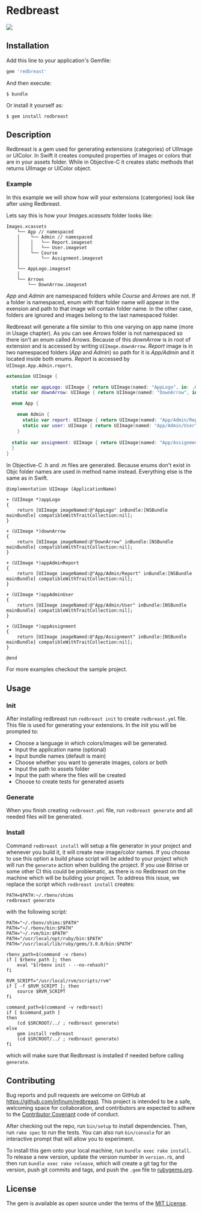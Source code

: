 # Redbreast

![](https://upload.wikimedia.org/wikipedia/commons/thumb/b/b8/Turdus-migratorius-002.jpg/440px-Turdus-migratorius-002.jpg)

## Installation

Add this line to your application's Gemfile:

```ruby
gem 'redbreast'
```

And then execute:

    $ bundle

Or install it yourself as:

    $ gem install redbreast

## Description

Redbreast is a gem used for generating extensions (categories) of UIImage or UIColor. In Swift it creates computed properties of images or colors that are in your assets folder. While in Objective-C it creates static methods that returns UIImage or UIColor object.

 ### 	Example ###

In this example we will show how will your extensions (catergories) look like after using Redbreast.

Lets say this is how your *Images.xcassets* folder looks like:

```
Images.xcassets
    └── App // namespaced
    │    └── Admin // namespaced
    │    │   └── Report.imageset
    │    │   └── User.imageset
    │    └── Course
    │        └── Assignment.imageset
    │
    └── AppLogo.imageset
    │
    └── Arrows
        └── DownArrow.imageset
```

*App* and *Admin* are namespaced folders while *Course* and *Arrows* are not. If a folder is namespaced, enum with that folder name will appear in the exension and path to that image will contain folder name. In the other case, folders are ignored and images belong to the last namespaced folder.

Redbreast will generate a file similar to this one varying on app name (more in Usage chapter). As you can see *Arrows* folder is not namespaced so there isn't an enum called *Arrows*. Because of this *downArrow* is in root of extension and is accessed by writing `UIImage.downArrow`. *Report* image is in two namespaced folders (*App* and *Admin*) so path for it is *App/Admin* and it located inside both enums. *Report* is accessed by `UIImage.App.Admin.report`.

```swift
extension UIImage {

  static var appLogo: UIImage { return UIImage(named: "AppLogo", in: .main, compatibleWith: nil)! }
  static var downArrow: UIImage { return UIImage(named: "DownArrow", in: .main, compatibleWith: nil)! }

  enum App {

    enum Admin {
      static var report: UIImage { return UIImage(named: "App/Admin/Report", in: .main, compatibleWith: nil)! }
      static var user: UIImage { return UIImage(named: "App/Admin/User", in: .main, compatibleWith: nil)! }
    }
			  
  static var assignment: UIImage { return UIImage(named: "App/Assignment", in: .main, compatibleWith: nil)! }
  }
}
```

In Objective-C .h and .m files are generated. Because enums don't exist in Objc folder names are used in method name instead. Everything else is the same as in Swift.
```objc
@implementation UIImage (ApplicationName)

+ (UIImage *)appLogo
{
	return [UIImage imageNamed:@"AppLogo" inBundle:[NSBundle mainBundle] compatibleWithTraitCollection:nil];
}

+ (UIImage *)downArrow
{
	return [UIImage imageNamed:@"DownArrow" inBundle:[NSBundle mainBundle] compatibleWithTraitCollection:nil];
}

+ (UIImage *)appAdminReport
{
	return [UIImage imageNamed:@"App/Admin/Report" inBundle:[NSBundle mainBundle] compatibleWithTraitCollection:nil];
}

+ (UIImage *)appAdminUser
{
	return [UIImage imageNamed:@"App/Admin/User" inBundle:[NSBundle mainBundle] compatibleWithTraitCollection:nil];
}

+ (UIImage *)appAssignment
{
	return [UIImage imageNamed:@"App/Assignment" inBundle:[NSBundle mainBundle] compatibleWithTraitCollection:nil];
}

@end
```

For more examples checkout the sample project.

## Usage

### Init

After installing redbreast run `redbreast init` to create `redbreast.yml` file. This file is used for generating your extensions.
In the init you will be prompted to:

* Choose a language in which colors/images will be generated.
* Input the application name (optional)
* Input bundle names (default is main)
* Choose whether you want to generate images, colors or both
* Input the path to assets folder
* Input the path where the files will be created
* Choose to create tests for generated assets

### Generate

When you finish creating `redbreast.yml` file,  run `redbreast generate` and all needed files will be generated.

### Install

Command `redbreast install` will setup a file generator in your project and whenever you build it, it will create new image/color names. If you choose to use this option a build phase script will be added to your project which will run the `generate` action when building the project. If you use Bitrise or some other CI this could be problematic, as there is no Redbreast on the machine which will be building your project. To address this issue, we replace the script which `redbreast install` creates:
```
PATH=$PATH:~/.rbenv/shims
redbreast generate
```
with the following script:
```
PATH="~/.rbenv/shims:$PATH"
PATH="~/.rbenv/bin:$PATH"
PATH="~/.rvm/bin:$PATH"
PATH="/usr/local/opt/ruby/bin:$PATH"
PATH="/usr/local/lib/ruby/gems/3.0.0/bin:$PATH"

rbenv_path=$(command -v rbenv)
if [ $rbenv_path ]; then
    eval "$(rbenv init - --no-rehash)"
fi

RVM_SCRIPT="/usr/local/rvm/scripts/rvm"
if [ -f $RVM_SCRIPT ]; then
    source $RVM_SCRIPT
fi

command_path=$(command -v redbreast)
if [ $command_path ]
then
    (cd $SRCROOT/../ ; redbreast generate)
else
    gem install redbreast
    (cd $SRCROOT/../ ; redbreast generate)
fi
```
which will make sure that Redbreast is installed if needed before calling `generate`.

## Contributing

Bug reports and pull requests are welcome on GitHub at https://github.com/infinum/redbreast. This project is intended to be a safe, welcoming space for collaboration, and contributors are expected to adhere to the [Contributor Covenant](http://contributor-covenant.org) code of conduct.

After checking out the repo, run `bin/setup` to install dependencies. Then, run `rake spec` to run the tests. You can also run `bin/console` for an interactive prompt that will allow you to experiment.

To install this gem onto your local machine, run `bundle exec rake install`. To release a new version, update the version number in `version.rb`, and then run `bundle exec rake release`, which will create a git tag for the version, push git commits and tags, and push the `.gem` file to [rubygems.org](https://rubygems.org).


## License

The gem is available as open source under the terms of the [MIT License](http://opensource.org/licenses/MIT).

